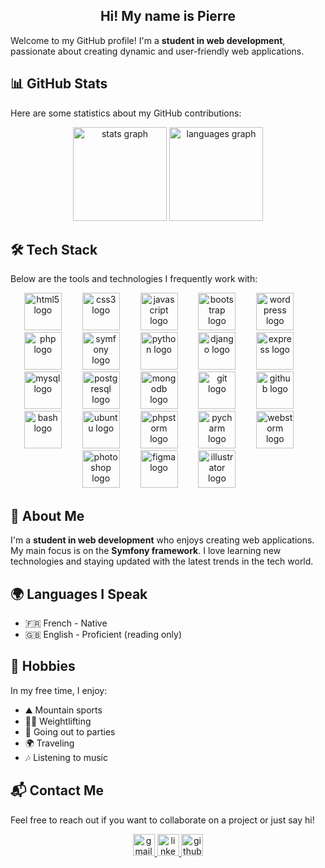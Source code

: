 <h2 align="center">Hi! My name is Pierre</h2>

Welcome to my GitHub profile! I'm a **student in web development**, passionate about creating dynamic and user-friendly web applications.

## 📊 GitHub Stats

Here are some statistics about my GitHub contributions:

<div align="center">
  
  <img src="https://github-readme-stats.vercel.app/api?username=pierrenogaro&hide_title=false&hide_rank=false&show_icons=true&include_all_commits=true&count_private=true&disable_animations=false&theme=dracula&locale=en&hide_border=false" height="150" alt="stats graph" />
  <img src="https://github-readme-stats.vercel.app/api/top-langs?username=pierrenogaro&locale=en&hide_title=false&layout=compact&card_width=320&langs_count=5&theme=dracula&hide_border=false" height="150" alt="languages graph" />
  
</div>

## 🛠️ Tech Stack

Below are the tools and technologies I frequently work with:

<div align="center">
<img src="https://cdn.jsdelivr.net/gh/devicons/devicon/icons/html5/html5-original.svg" height="60" alt="html5 logo" />
<img width="25" />
<img src="https://cdn.jsdelivr.net/gh/devicons/devicon/icons/css3/css3-original.svg" height="60" alt="css3 logo" />
<img width="25" />
<img src="https://cdn.jsdelivr.net/gh/devicons/devicon/icons/javascript/javascript-original.svg" height="60" alt="javascript logo" />
<img width="25" />
<img src="https://cdn.jsdelivr.net/gh/devicons/devicon/icons/bootstrap/bootstrap-original.svg" height="60" alt="bootstrap logo" />
<img width="25" />
<img src="https://cdn.simpleicons.org/wordpress/21759B" height="60" alt="wordpress logo" />
<img width="25" />
<img src="https://cdn.jsdelivr.net/gh/devicons/devicon/icons/php/php-original.svg" height="60" alt="php logo" />
<img width="25" />
<img src="https://skillicons.dev/icons?i=symfony" height="60" alt="symfony logo" />
<img width="25" />
<img src="https://cdn.jsdelivr.net/gh/devicons/devicon/icons/python/python-original.svg" height="60" alt="python logo" />
<img width="25" />
<img src="https://cdn.jsdelivr.net/gh/devicons/devicon/icons/django/django-plain.svg" height="60" alt="django logo" />
<img width="25" />
<img src="https://cdn.jsdelivr.net/gh/devicons/devicon/icons/express/express-original.svg" height="60" alt="express logo" />
<img width="25" />
<img src="https://cdn.jsdelivr.net/gh/devicons/devicon/icons/mysql/mysql-original.svg" height="60" alt="mysql logo" />
<img width="25" />
<img src="https://cdn.jsdelivr.net/gh/devicons/devicon/icons/postgresql/postgresql-original.svg" height="60" alt="postgresql logo" />
<img width="25" />
<img src="https://cdn.jsdelivr.net/gh/devicons/devicon/icons/mongodb/mongodb-original.svg" height="60" alt="mongodb logo" />
<img width="25" />
<img src="https://cdn.jsdelivr.net/gh/devicons/devicon/icons/git/git-original.svg" height="60" alt="git logo" />
<img width="25" />
<img src="https://skillicons.dev/icons?i=github" height="60" alt="github logo" />
<img width="25" />
<img src="https://cdn.jsdelivr.net/gh/devicons/devicon/icons/bash/bash-original.svg" height="60" alt="bash logo" />
<img width="25" />
<img src="https://cdn.simpleicons.org/ubuntu/E95420" height="60" alt="ubuntu logo" />
<img width="25" />
<img src="https://cdn.jsdelivr.net/gh/devicons/devicon/icons/phpstorm/phpstorm-original.svg" height="60" alt="phpstorm logo" />
<img width="25" />
<img src="https://cdn.jsdelivr.net/gh/devicons/devicon/icons/pycharm/pycharm-original.svg" height="60" alt="pycharm logo" />
<img width="25" />
<img src="https://cdn.jsdelivr.net/gh/devicons/devicon/icons/webstorm/webstorm-original.svg" height="60" alt="webstorm logo" />
<img width="25" />
<img src="https://cdn.jsdelivr.net/gh/devicons/devicon/icons/photoshop/photoshop-plain.svg" height="60" alt="photoshop logo" />
<img width="25" />
<img src="https://cdn.jsdelivr.net/gh/devicons/devicon/icons/figma/figma-original.svg" height="60" alt="figma logo" />
<img width="25" />
<img src="https://cdn.jsdelivr.net/gh/devicons/devicon/icons/illustrator/illustrator-line.svg" height="60" alt="illustrator logo" />
<img width="25" />

</div>

## 🌟 About Me

I'm a **student in web development** who enjoys creating web applications. My main focus is on the **Symfony framework**. I love learning new technologies and staying updated with the latest trends in the tech world.

## 🌍 Languages I Speak

- 🇫🇷 French - Native
- 🇬🇧 English - Proficient (reading only)

## 🎨 Hobbies

In my free time, I enjoy:
- ⛰️ Mountain sports
- 🏋️‍♂️ Weightlifting
- 🎉 Going out to parties
- 🌍 Traveling
- 🎶 Listening to music

## 📬 Contact Me

Feel free to reach out if you want to collaborate on a project or just say hi!

<div align="center">

  <a href="mailto:pierre.nogaro@gmail.com" target="_blank">
    <img src="https://img.shields.io/static/v1?message=Gmail&logo=gmail&label=&color=D14836&logoColor=white&labelColor=&style=for-the-badge" height="35" alt="gmail logo" />
  </a>
  <a href="https://www.linkedin.com/in/pierre-nogaro/" target="_blank">
    <img src="https://img.shields.io/static/v1?message=LinkedIn&logo=linkedin&label=&color=0077B5&logoColor=white&labelColor=&style=for-the-badge" height="35" alt="linkedin logo" />
  </a>
  <a href="https://github.com/pierrenogaro" target="_blank">
    <img src="https://img.shields.io/static/v1?message=GitHub&logo=github&label=&color=181717&logoColor=white&labelColor=&style=for-the-badge" height="35" alt="github logo" />
  </a>

</div>
